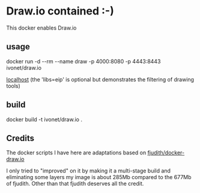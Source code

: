 # Draw.io contained :-)

This docker enables Draw.io
 
## usage

docker run -d --rm --name draw -p 4000:8080 -p 4443:8443 ivonet/draw.io

[localhost](http://localhost:4000?offline=1&libs=eip)
(the 'libs=eip' is optional but demonstrates the filtering of drawing tools)

## build

docker build -t ivonet/draw.io .


## Credits

The docker scripts I have here are adaptations based on [fjudith/docker-draw.io](https://github.com/fjudith/docker-draw.io)

I only tried to "improved" on it by making it a multi-stage build and eliminating some layers
my image is about 285Mb compared to the 677Mb of fjudith. Other than that fjudith deserves all the credit.
